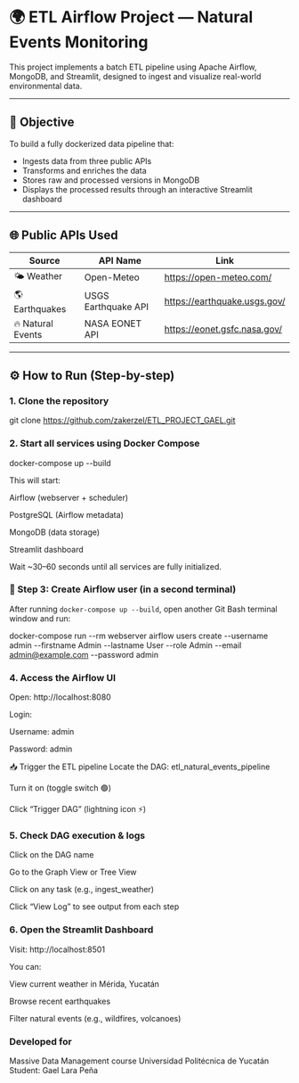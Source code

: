 # 🌍 ETL Airflow Project — Natural Events Monitoring

This project implements a batch ETL pipeline using Apache Airflow, MongoDB, and Streamlit, designed to ingest and visualize real-world environmental data.

---

## 🧠 Objective

To build a fully dockerized data pipeline that:

- Ingests data from three public APIs
- Transforms and enriches the data
- Stores raw and processed versions in MongoDB
- Displays the processed results through an interactive Streamlit dashboard

---

## 🌐 Public APIs Used

| Source         | API Name           | Link                        |
|----------------|--------------------|-----------------------------|
| 🌤️ Weather     | Open-Meteo         | https://open-meteo.com/     |
| 🌎 Earthquakes | USGS Earthquake API| https://earthquake.usgs.gov/|
| 🔥 Natural Events | NASA EONET API | https://eonet.gsfc.nasa.gov/|

---

## ⚙️ How to Run (Step-by-step)

### 1. Clone the repository

git clone https://github.com/zakerzel/ETL_PROJECT_GAEL.git

### 2. Start all services using Docker Compose
docker-compose up --build

This will start:

Airflow (webserver + scheduler)

PostgreSQL (Airflow metadata)

MongoDB (data storage)

Streamlit dashboard

Wait ~30–60 seconds until all services are fully initialized.

### 🔐 Step 3: Create Airflow user (in a second terminal)

After running `docker-compose up --build`, open another Git Bash terminal window and run:

docker-compose run --rm webserver airflow users create --username admin --firstname Admin --lastname User --role Admin --email admin@example.com --password admin

### 4. Access the Airflow UI
Open: http://localhost:8080

Login:

Username: admin

Password: admin

📥 Trigger the ETL pipeline
Locate the DAG: etl_natural_events_pipeline

Turn it on (toggle switch 🟢)

Click “Trigger DAG” (lightning icon ⚡)

### 5. Check DAG execution & logs
Click on the DAG name

Go to the Graph View or Tree View

Click on any task (e.g., ingest_weather)

Click “View Log” to see output from each step

### 6. Open the Streamlit Dashboard
Visit: http://localhost:8501

You can:

View current weather in Mérida, Yucatán

Browse recent earthquakes

Filter natural events (e.g., wildfires, volcanoes)

### Developed for
Massive Data Management course
Universidad Politécnica de Yucatán
Student: Gael Lara Peña
